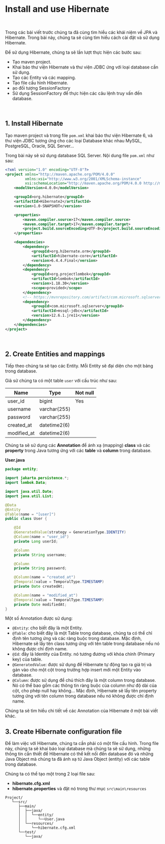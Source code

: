 # Install and use Hibernate

<br />

Trong các bài viết trước chúng ta đã cùng tìm hiểu các khái niệm về JPA và Hibernate. Trong bài này, chúng ta sẽ cùng tìm hiểu cách cài đặt và sử dụng Hibernate.

Để sử dụng Hibernate, chúng ta sẽ lần lượt thực hiện các bước sau:

- Tạo maven project.
- Khai báo thư viện Hibernate và thư viện JDBC ứng với loại database cần sử dụng.
- Tạo các Entity và các mapping.
- Tạo file cấu hình Hibernate.
- ạo đối tượng SessionFactory
- Sử dụng SessionFactory để thực hiện các câu lệnh truy vấn đến database.

<br />

## 1. Install Hibernate

Tạo maven project và trong file `pom.xml` khai báo thư viện Hibernate 6, và thư viện JDBC tương ứng cho các loại Database khác nhau MySQL, PostgreSQL, Oracle, SQL Server...

Trong bài này sẽ sử dụng database SQL Server. Nội dung file `pom.xml` như sau:

```xml
<?xml version="1.0" encoding="UTF-8"?>
<project xmlns="http://maven.apache.org/POM/4.0.0"
         xmlns:xsi="http://www.w3.org/2001/XMLSchema-instance"
         xsi:schemaLocation="http://maven.apache.org/POM/4.0.0 http://maven.apache.org/xsd/maven-4.0.0.xsd">
    <modelVersion>4.0.0</modelVersion>

    <groupId>org.hibernate</groupId>
    <artifactId>Hibernate2</artifactId>
    <version>1.0-SNAPSHOT</version>

    <properties>
        <maven.compiler.source>17</maven.compiler.source>
        <maven.compiler.target>17</maven.compiler.target>
        <project.build.sourceEncoding>UTF-8</project.build.sourceEncoding>
    </properties>

    <dependencies>
        <dependency>
            <groupId>org.hibernate.orm</groupId>
            <artifactId>hibernate-core</artifactId>
            <version>6.4.4.Final</version>
        </dependency>
        <dependency>
            <groupId>org.projectlombok</groupId>
            <artifactId>lombok</artifactId>
            <version>1.18.30</version>
            <scope>provided</scope>
        </dependency>
        <!-- https://mvnrepository.com/artifact/com.microsoft.sqlserver/mssql-jdbc -->
        <dependency>
            <groupId>com.microsoft.sqlserver</groupId>
            <artifactId>mssql-jdbc</artifactId>
            <version>12.6.1.jre11</version>
        </dependency>
    </dependencies>
</project>
```

<br />

## 2. Create Entities and mappings

Tiếp theo chúng ta sẽ tạo các Entity. Mỗi Entity sẽ đại diện cho một bảng trong database.

Giả sử chúng ta có một table `user` với cấu trúc như sau:

| Name         | Type         | Not null |
| ------------ | ------------ | -------- |
|  user_id     | bigint       | Yes      |
|  username    | varchar(255) |          |
|  password    | varchar(255) |          |
|  created_at  | datetime2(6) |          |
|  modified_at | datetime2(6) |          |

Chúng ta sẽ sử dụng các __Annotation__ để ánh xạ (mapping) __class__ và các __property__ trong Java tương ứng với các __table__ và __column__ trong database.

__User.java__

```java
package entity;

import jakarta.persistence.*;
import lombok.Data;

import java.util.Date;
import java.util.List;

@Data
@Entity
@Table(name = "[user]")
public class User {

    @Id
    @GeneratedValue(strategy = GenerationType.IDENTITY)
    @Column(name = "user_id")
    private Long userId;

    @Column
    private String username;

    @Column
    private String password;

    @Column(name = "created_at")
    @Temporal(value = TemporalType.TIMESTAMP)
    private Date createdAt;

    @Column(name = "modified_at")
    @Temporal(value = TemporalType.TIMESTAMP)
    private Date modifiedAt;
}
```
Một số Annotation được sử dụng:

- `@Entity`: cho biết đây là một Entity.
- `@Table`: cho biết đây là một Table trong database, chúng ta có thể chỉ định tên tương ứng và các ràng buộc trong database. Mặc định, Hibernate sẽ lấy tên class tương ứng với tên table trong database nếu nó không được chỉ định name.
- `@Id`: đây là Identity của Entity. nó tương đương với khóa chính (Primary key) của table.
- `@GeneratedValue`: được sử dụng để Hibernate tự động tạo ra giá trị và gán vào cho một cột trong trường hợp insert mới một Entity vào database.
- `@Column`: được sử dụng để chú thích đây là một column trong database. Nó có thể bao gồm các thông tin ràng buộc của column như độ dài của cột, cho phép null hay không... Mặc định, Hibernate sẽ lấy tên property tương ứng với tên column trong database nếu nó không được chỉ định name.

Chúng ta sẽ tìm hiểu chi tiết về các Annotation của Hibernate ở một bài viết khác.

## 3. Create Hibernate configuration file

Để làm việc với Hibernate, chúng ta cần phải có một file cấu hình. Trong file này, chúng ta sẽ khai báo loại database mà chúng ta sẽ sử dụng, những thông tin cần thiết để Hibernate có thể kết nối đến database đó và những Java Object mà chúng ta đã ánh xạ từ Java Object (entity) với các table trong database.

Chúng ta có thể tạo một trong 2 loại file sau:
- __hibernate.cfg.xml__
- __hibernate.properties__
và đặt nó trong thư mục `src\main\resources`

```
Project/
   └──src/  
      ├──main/
      │  ├──java/
      │  │  └──entity/
      │  │     └──User.java
      │  └──resources/
      │     └──hibernate.cfg.xml
      └──test/
         └──java/
```

<br />
